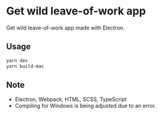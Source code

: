 # Get wild leave-of-work app
Get wild leave-of-work app made with Electron.

## Usage
```bash
yarn dev
yarn build-mac
```

## Note
- Electron, Webpack, HTML, SCSS, TypeScript
- Compiling for Windows is being adjusted due to an error.
